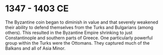 # 1347 - 1403 CE

The Byzantine coin began to diminish in value and that severely weakened their ability to defend themselves from the Turks and Bulgarians (among others). This resulted in the Byzantine Empire shrinking to just Constantinople and southern parts of Greece. One particularly powerful group within the Turks were the Ottomans. They captured much of the Balkans and all of Asia Minor.